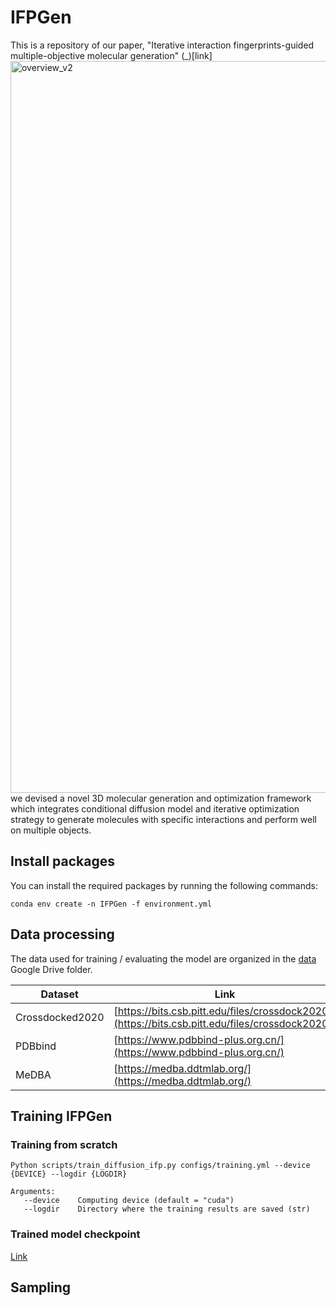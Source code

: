 # IFPGen
This is a repository of our paper, "Iterative interaction fingerprints-guided multiple-objective molecular generation" (_)[link]
<img width="2319" height="1171" alt="overview_v2" src="https://github.com/user-attachments/assets/549e5a9e-f054-44b4-9519-ec621f2e3df3" />
we devised a novel 3D molecular generation and optimization framework which integrates conditional diffusion model and iterative optimization strategy to generate molecules with specific interactions and perform well on multiple objects. 

## Install packages
You can install the required packages by running the following commands:

`conda env create -n IFPGen -f environment.yml`

## Data processing
The data used for training / evaluating the model are organized in the [data]() Google Drive folder.

| Dataset      | Link |
| ----------- | ----------- |
| Crossdocked2020 |[https://bits.csb.pitt.edu/files/crossdock2020/](https://bits.csb.pitt.edu/files/crossdock2020/)|
| PDBbind   | [https://www.pdbbind-plus.org.cn/](https://www.pdbbind-plus.org.cn/) |
| MeDBA   |[https://medba.ddtmlab.org/](https://medba.ddtmlab.org/)|
## Training IFPGen
### Training from scratch
`Python scripts/train_diffusion_ifp.py configs/training.yml --device {DEVICE} --logdir {LOGDIR}`
```
Arguments:  
   --device    Computing device (default = "cuda") 
   --logdir    Directory where the training results are saved (str)
```
### Trained model checkpoint
[Link]()
## Sampling 
